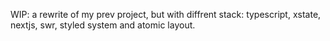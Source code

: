 WIP: a rewrite of my prev project, but with diffrent stack:
typescript, xstate, nextjs, swr, styled system and atomic layout.